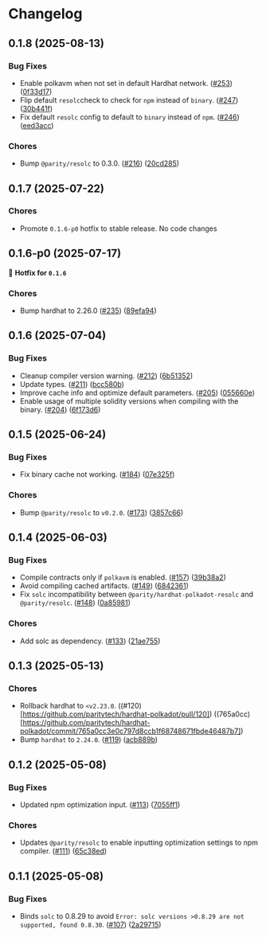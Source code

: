 # Changelog

## 0.1.8 (2025-08-13)
### Bug Fixes

- Enable polkavm when not set in default Hardhat network. ([#253](https://github.com/paritytech/hardhat-polkadot/pull/253)) ([0f33d17](https://github.com/paritytech/hardhat-polkadot/commit/0f33d171ff353d3aced247759853f8a5939678b2))
- Flip default `resolc`check to check for `npm` instead of `binary`. ([#247](https://github.com/paritytech/hardhat-polkadot/pull/247)) ([30b441f](https://github.com/paritytech/hardhat-polkadot/commit/30b441f27ad14056dced88d038d5eaa016594de0))
- Fix default `resolc` config to default to `binary` instead of `npm`. ([#246](https://github.com/paritytech/hardhat-polkadot/pull/246)) ([eed3acc](https://github.com/paritytech/hardhat-polkadot/commit/eed3accc25918a988845072a981f9a0c868e3324))

### Chores

- Bump `@parity/resolc` to 0.3.0. ([#216](https://github.com/paritytech/hardhat-polkadot/pull/216)) ([20cd285](https://github.com/paritytech/hardhat-polkadot/commit/20cd285a3d9d64356294038153e518e38a63f0d7))

## 0.1.7 (2025-07-22)
### Chores

- Promote `0.1.6-p0` hotfix to stable release. No code changes


## 0.1.6-p0 (2025-07-17)
🔧 **Hotfix for `0.1.6`**
### Chores

- Bump hardhat to 2.26.0 ([#235](https://github.com/paritytech/hardhat-polkadot/pull/235)) ([89efa94](https://github.com/paritytech/hardhat-polkadot/commit/89efa9498cbe16e32a97519a40a8e1ce4b915f08))


## 0.1.6 (2025-07-04)
### Bug Fixes

- Cleanup compiler version warning. ([#212](https://github.com/paritytech/hardhat-polkadot/pull/212)) ([6b51352](https://github.com/paritytech/hardhat-polkadot/commit/6b513524014704d997d712ea73ff68008a6cc989))
- Update types. ([#211](https://github.com/paritytech/hardhat-polkadot/pull/211)) ([bcc580b](https://github.com/paritytech/hardhat-polkadot/commit/bcc580bcd8886158b8c9b3ffa900bce8c7bfacb6))
- Improve cache info and optimize default parameters. ([#205](https://github.com/paritytech/hardhat-polkadot/pull/205)) ([055660e](https://github.com/paritytech/hardhat-polkadot/commit/055660e7c7c415734c4df2ce7150605d51c665a0))
- Enable usage of multiple solidity versions when compiling with the binary. ([#204](https://github.com/paritytech/hardhat-polkadot/pull/204)) ([6f173d6](https://github.com/paritytech/hardhat-polkadot/commit/6f173d626fe1b629e7d1dfe10055e3731125b932))


## 0.1.5 (2025-06-24)
### Bug Fixes

- Fix binary cache not working. ([#184](https://github.com/paritytech/hardhat-polkadot/pull/184)) ([07e325f](https://github.com/paritytech/hardhat-polkadot/commit/07e325f93a8fdf6f4afaed9c740859cb002330a6))

### Chores

- Bump `@parity/resolc` to `v0.2.0`. ([#173](https://github.com/paritytech/hardhat-polkadot/pull/173)) ([3857c66](https://github.com/paritytech/hardhat-polkadot/commit/3857c666800d02a3b7c9bf3eb4e98b8e35394c90))


## 0.1.4 (2025-06-03)
### Bug Fixes

- Compile contracts only if `polkavm` is enabled. ([#157](https://github.com/paritytech/hardhat-polkadot/pull/157)) ([39b38a2](https://github.com/paritytech/hardhat-polkadot/commit/39b38a25f03b4ce4f71b046ede6467fb10109768))
- Avoid compiling cached artifacts. ([#149](https://github.com/paritytech/hardhat-polkadot/pull/149)) ([6842361](https://github.com/paritytech/hardhat-polkadot/commit/6842361f6135c0ef3006ad08390215bdd4e854cd))
- Fix `solc` incompatibility between `@parity/hardhat-polkadot-resolc` and `@parity/resolc`. ([#148](https://github.com/paritytech/hardhat-polkadot/pull/148)) ([0a85981](https://github.com/paritytech/hardhat-polkadot/commit/0a85981e4b261f4d3eaf4d577047ab706076fafd))

### Chores

- Add solc as dependency. ([#133](https://github.com/paritytech/hardhat-polkadot/pull/133)) ([21ae755](https://github.com/paritytech/hardhat-polkadot/commit/21ae7556cc42a8968a3311f30a9faf23f3c9d0e5))


## 0.1.3 (2025-05-13)
### Chores

- Rollback hardhat to `<v2.23.0`. ((#120)[https://github.com/paritytech/hardhat-polkadot/pull/120]) ((765a0cc)[https://github.com/paritytech/hardhat-polkadot/commit/765a0cc3e0c797d8ccb1f68748671fbde46487b7])
- Bump `hardhat` to `2.24.0`. ([#119](https://github.com/paritytech/hardhat-polkadot/pull/119)) ([acb889b](https://github.com/paritytech/hardhat-polkadot/commit/acb889b253b310f642a8de7312ca97e70e8096d1))


## 0.1.2 (2025-05-08)
### Bug Fixes

- Updated npm optimization input. ([#113](https://github.com/paritytech/hardhat-polkadot/pull/113)) ([7055ff1](https://github.com/paritytech/hardhat-polkadot/commit/7055ff11553ee24c8a024f4959d3c7d000ddbf35))

### Chores

- Updates `@parity/resolc` to enable inputting optimization settings to npm compiler. ([#111](https://github.com/paritytech/hardhat-polkadot/pull/111)) ([65c38ed](https://github.com/paritytech/hardhat-polkadot/commit/65c38ed417f150bcceabe92678cd9df8e6369c06))


## 0.1.1 (2025-05-08)
### Bug Fixes

- Binds `solc` to 0.8.29 to avoid `Error: solc versions >0.8.29 are not supported, found 0.8.30`. ([#107](https://github.com/paritytech/hardhat-polkadot/pull/107)) ([2a29715](https://github.com/paritytech/hardhat-polkadot/commit/2a29715b636b5e72ecb0f96f2be1f51a0ee13232))
